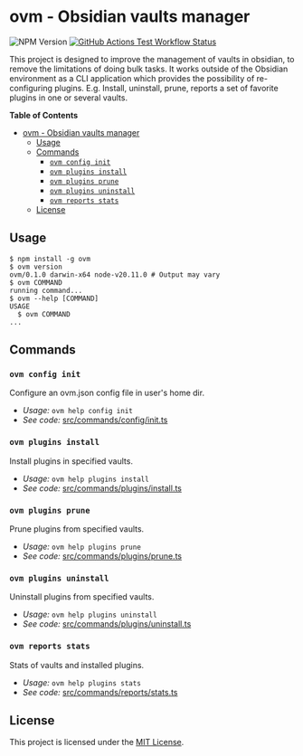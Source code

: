 # ovm - Obsidian vaults manager

![NPM Version](https://img.shields.io/npm/v/ovm)
[![GitHub Actions Test Workflow Status](https://github.com/msudgh/ovm/actions/workflows/test.yml/badge.svg?branch=main)](https://github.com/msudgh/ovm/actions/workflows/test.yml)

This project is designed to improve the management of vaults in obsidian, to remove the limitations of doing bulk tasks. It works outside of the Obsidian environment as a CLI application which provides the possibility of re-configuring plugins. E.g. Install, uninstall, prune, reports a set of favorite plugins in one or several vaults.

**Table of Contents**

- [ovm - Obsidian vaults manager](#ovm---obsidian-vaults-manager)
  - [Usage](#usage)
  - [Commands](#commands)
    - [`ovm config init`](#ovm-config-init)
    - [`ovm plugins install`](#ovm-plugins-install)
    - [`ovm plugins prune`](#ovm-plugins-prune)
    - [`ovm plugins uninstall`](#ovm-plugins-uninstall)
    - [`ovm reports stats`](#ovm-reports-stats)
  - [License](#license)

## Usage

```sh-session
$ npm install -g ovm
$ ovm version
ovm/0.1.0 darwin-x64 node-v20.11.0 # Output may vary
$ ovm COMMAND
running command...
$ ovm --help [COMMAND]
USAGE
  $ ovm COMMAND
...
```

## Commands

### `ovm config init`

Configure an ovm.json config file in user's home dir.

- _Usage:_ `ovm help config init`
- _See code:_ [src/commands/config/init.ts](src/commands/config/init.ts)

### `ovm plugins install`

Install plugins in specified vaults.

- _Usage:_ `ovm help plugins install`
- _See code:_ [src/commands/plugins/install.ts](src/commands/plugins/install.ts)

### `ovm plugins prune`

Prune plugins from specified vaults.

- _Usage:_ `ovm help plugins prune`
- _See code:_ [src/commands/plugins/prune.ts](src/commands/plugins/prune.ts)

### `ovm plugins uninstall`

Uninstall plugins from specified vaults.

- _Usage:_ `ovm help plugins uninstall`
- _See code:_ [src/commands/plugins/uninstall.ts](src/commands/plugins/uninstall.ts)

### `ovm reports stats`

Stats of vaults and installed plugins.

- _Usage:_ `ovm help plugins stats`
- _See code:_ [src/commands/reports/stats.ts](src/commands/reports/stats.ts)

## License

This project is licensed under the [MIT License](LICENSE).
